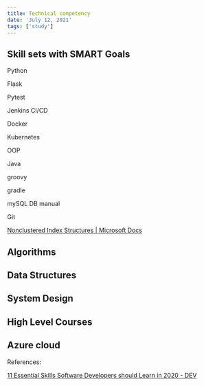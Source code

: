 ```yaml
---
title: Technical competency
date: 'July 12, 2021'
tags: ['study']
---
```


## Skill sets with SMART Goals

Python

Flask

Pytest

Jenkins CI/CD

Docker

Kubernetes

OOP

Java

groovy

gradle

mySQL DB manual

Git

[Nonclustered Index Structures | Microsoft Docs](<https://docs.microsoft.com/en-us/previous-versions/sql/sql-server-2008-r2/ms177484(v=sql.105)?redirectedfrom=MSDN>)

## Algorithms

## Data Structures

## System Design

## High Level Courses

## Azure cloud

References:

[11 Essential Skills Software Developers should Learn in 2020 - DEV](https://dev.to/javinpaul/11-essential-skills-software-developers-should-learn-in-2020-1bio)
